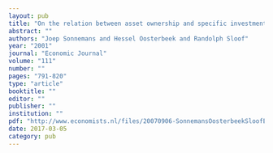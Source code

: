 ```yaml
---
layout: pub
title: "On the relation between asset ownership and specific investments"
abstract: ""
authors: "Joep Sonnemans and Hessel Oosterbeek and Randolph Sloof"
year: "2001"
journal: "Economic Journal"
volume: "111"
number: ""
pages: "791-820"
type: "article"
booktitle: ""
editor: ""
publisher: ""
institution: ""
pdf: "http://www.economists.nl/files/20070906-SonnemansOosterbeekSloofEJ2001.pdf"
date: 2017-03-05
category: pub
---
```

